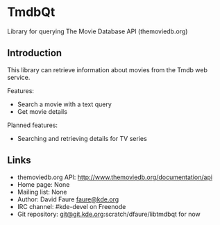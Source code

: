 # TmdbQt

Library for querying The Movie Database API (themoviedb.org)

## Introduction

This library can retrieve information about movies from the Tmdb web service.

Features:
- Search a movie with a text query
- Get movie details

Planned features:
- Searching and retrieving details for TV series

## Links

- themoviedb.org API: <http://www.themoviedb.org/documentation/api>
- Home page: None
- Mailing list: None
- Author: David Faure <faure@kde.org>
- IRC channel: #kde-devel on Freenode
- Git repository: git@git.kde.org:scratch/dfaure/libtmdbqt for now

